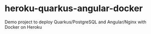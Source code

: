 # heroku-quarkus-angular-docker
Demo project to deploy Quarkus/PostgreSQL and Angular/Nginx with Docker on Heroku
